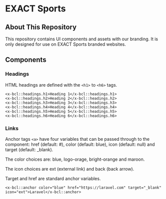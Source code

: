 # EXACT Sports

## About This Repository
This repository contains UI components and assets with our branding. It is only designed for use on EXACT Sports branded websites.

## Components

### Headings
HTML headings are defined with the ```<h1>``` to ```<h6>``` tags.

```
<x-bcl::headings.h1>Heading 1</x-bcl::headings.h1>
<x-bcl::headings.h2>Heading 2</x-bcl::headings.h2>
<x-bcl::headings.h3>Heading 3</x-bcl::headings.h3>
<x-bcl::headings.h4>Heading 4</x-bcl::headings.h4>
<x-bcl::headings.h5>Heading 5</x-bcl::headings.h5>
<x-bcl::headings.h6>Heading 6</x-bcl::headings.h6>
```

### Links
Anchor tags ```<a>``` have four variables that can be passed through to the component: href (default: #), color (default: blue), icon (default: null) and target (default: _blank).

The color choices are: blue, logo-orage, bright-orange and maroon.

The icon choices are ext (external link) and back (back arrow).

Target and href are standard anchor variables.


```
<x-bcl::anchor color="blue" href="https://laravel.com" target="_blank" icon="ext">Laravel</x-bcl::anchor>
```